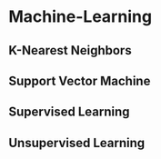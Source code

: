 # Machine-Learning

## K-Nearest Neighbors

## Support Vector Machine 

## Supervised Learning

## Unsupervised Learning
